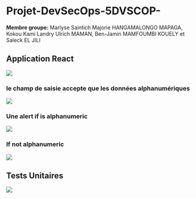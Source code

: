 # Projet-DevSecOps-5DVSCOP-

**Membre groupe:**
Marlyse Saintich Majorie HANGAMALONGO MAPAGA,
Kokou Kami Landry Ulrich MAMAN,
Ben-Jamin MAMFOUMBI KOUELY et
Saleck EL JILI

## Application React

![](https://i.imgur.com/wTZ3pnO.png)

### le champ de saisie accepte que les données alphanumériques

![](https://i.imgur.com/dIPJ1Ds.png)

### Une alert if is alphanumeric

![](https://i.imgur.com/mfkzizJ.png)

### If not alphanumeric

![](https://i.imgur.com/lzaXkyw.png)

## Tests Unitaires

![](https://i.imgur.com/lWnuEa2.png)
